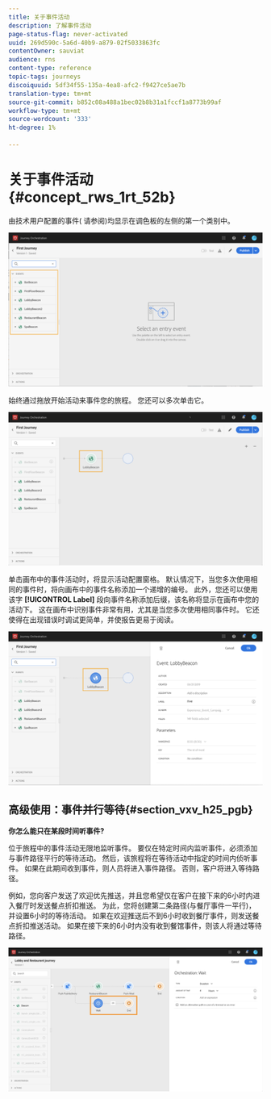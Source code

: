 ```yaml
---
title: 关于事件活动
description: 了解事件活动
page-status-flag: never-activated
uuid: 269d590c-5a6d-40b9-a879-02f5033863fc
contentOwner: sauviat
audience: rns
content-type: reference
topic-tags: journeys
discoiquuid: 5df34f55-135a-4ea8-afc2-f9427ce5ae7b
translation-type: tm+mt
source-git-commit: b852c08a488a1bec02b8b31a1fccf1a8773b99af
workflow-type: tm+mt
source-wordcount: '333'
ht-degree: 1%

---
```



# 关于事件活动 {#concept_rws_1rt_52b}

由技术用户配置的事件( [](../event/about-events.md)请参阅)均显示在调色板的左侧的第一个类别中。

![](../assets/journey43.png)

始终通过拖放开始活动来事件您的旅程。 您还可以多次单击它。

![](../assets/journey44.png)

单击画布中的事件活动时，将显示活动配置窗格。 默认情况下，当您多次使用相同的事件时，将向画布中的事件名称添加一个递增的编号。 此外，您还可以使用该字 **[!UICONTROL Label]** 段向事件名称添加后缀，该名称将显示在画布中您的活动下。 这在画布中识别事件非常有用，尤其是当您多次使用相同事件时。 它还使得在出现错误时调试更简单，并使报告更易于阅读。

![](../assets/journey33.png)

## 高级使用：事件并行等待{#section_vxv_h25_pgb}

**你怎么能只在某段时间听事件?**

位于旅程中的事件活动无限地监听事件。 要仅在特定时间内监听事件，必须添加与事件路径平行的等待活动。 然后，该旅程将在等待活动中指定的时间内侦听事件。 如果在此期间收到事件，则人员将进入事件路径。 否则，客户将进入等待路径。

例如，您向客户发送了欢迎优先推送，并且您希望仅在客户在接下来的6小时内进入餐厅时发送餐点折扣推送。 为此，您将创建第二条路径(与餐厅事件一平行)，并设置6小时的等待活动。 如果在欢迎推送后不到6小时收到餐厅事件，则发送餐点折扣推送活动。 如果在接下来的6小时内没有收到餐馆事件，则该人将通过等待路径。

![](../assets/journeyuc2_31.png)
